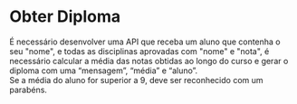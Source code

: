 # Obter Diploma
É necessário desenvolver uma API que receba um aluno que contenha o seu "nome",
e todas as disciplinas aprovadas com "nome" e "nota", é necessário calcular a média
das notas obtidas ao longo do curso e gerar o diploma com uma “mensagem”,
“média” e “aluno”. <br>
Se a média do aluno for superior a 9, deve ser reconhecido com um parabéns.
